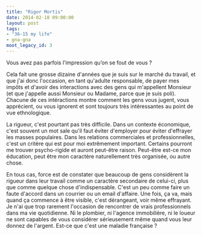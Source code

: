 ```yaml
---
title: "Rigor Mortis"
date: 2014-02-18 09:00:00
layout: post
tags:
- "36-15 my life"
- gna-gna
moot_legacy_id: 3
---
```


Vous avez pas parfois l’impression qu’on se fout de vous ?


Cela fait une grosse dizaine d'années que je suis sur le marché du travail, et que j'ai donc l'occasion, en tant qu'adulte responsable, de payer mes impôts et d'avoir des interactions avec des gens qui m'appellent Monsieur (et que j'appelle aussi Monsieur ou Madame, parce que je suis poli). Chacune de ces intéractions montre comment les gens vous jugent, vous apprécient, ou vous ignorent et sont toujours très intéressantes au point de vue ethnologique.


La rigueur, c'est pourtant pas très difficile. Dans un contexte économique, c'est souvent un mot sale qu'il faut éviter d'employer pour éviter d'effrayer les masses populaires. Dans les relations commerciales et professionnelles, c'est un critère qui est pour moi extrêmement important. Certains pourront me trouver psycho-rigide et auront peut-être raison. Peut-être est-ce mon éducation, peut être mon caractère naturellement très organisée, ou autre chose.


En tous cas, force est de constater que beaucoup de gens considèrent la rigueur dans leur travail comme un caractère secondaire de celui-ci, plus que comme quelque chose d'indispensable. C'est un peu comme faire un faute d'accord dans un courrier ou un email d'affaire. Une fois, ça va, mais quand ça commence à être visible, c'est dérangeant, voir même effrayant. Je n'ai que trop rarement l'occasion de rencontrer de vrais professionnels dans ma vie quotidienne. Ni le plombier, ni l'agence immobilière, ni le loueur ne sont capables de vous considérer sérieusement même quand vous leur donnez de l'argent. Est-ce que c'est une maladie française ?

